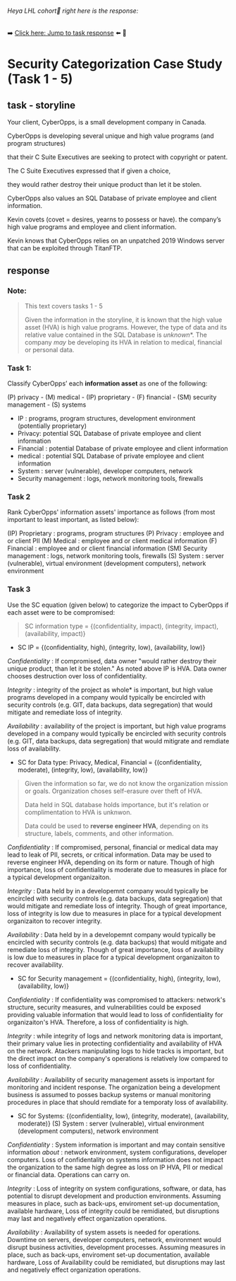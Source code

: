 <!-- Hey fancy seeing you here -->
###### Heya LHL cohort👋 right here is the response:
➡️ [Click here: Jump to task response](#response) ⬅️
🐜
# Security Categorization Case Study (Task 1 - 5)
## task - storyline

Your client, CyberOpps, is a small development company in Canada.

CyberOpps is developing several unique and high value programs (and program structures)

that their C Suite Executives are seeking to protect with copyright or patent.

The C Suite Executives expressed that if given a choice,

they would rather destroy their unique product
than let it be stolen.

CyberOpps also values an SQL Database of private employee and client information.

Kevin covets (covet = desires, yearns to possess or have). the company’s
high value programs and employee and client information.

Kevin knows that CyberOpps relies on
an unpatched 2019 Windows server
that can be exploited through TitanFTP.

## response

### Note:
> This text covers tasks 1 - 5
> 
> Given the information in the storyline, it is known that the high value asset (HVA) is high value programs.
> However, the type of data and its relative value contained in the SQL Database is *unknown**.
> The company *may* be developing its HVA in relation to medical, financial or personal data.

### Task 1:
Classify CyberOpps’ each **information asset** as one of the following:

(P) privacy - (M) medical - (IP) proprietary - (F) financial - (SM) security management - (S) systems

- IP : programs, program structures, development environment (potentially proprietary)
- Privacy: potential SQL Database of private employee and client information
- Financial : potential Database of private employee and client information
- medical : potential SQL Database of private employee and client information
- System : server (vulnerable), developer computers, network
- Security management : logs, network monitoring tools, firewalls

### Task 2
Rank CyberOpps' information assets' importance as follows (from most important to least important, as listed below):

(IP) Proprietary : programs, program structures
(P)  Privacy : employee and or client PII 
(M)  Medical : employee and or client medical information
(F)  Financial : employee and or client financial information
(SM) Security management : logs, network monitoring tools, firewalls
(S)  System : server (vulnerable), virtual environment (development computers), network environment

### Task 3
Use the SC equation (given below) to categorize the impact to CyberOpps if each asset were to be compromised:
> SC information type = {(confidentiality, impact), (integrity, impact), (availability, impact)}

- SC IP = {(confidentiality, high), (integrity, low), (availability, low)}

*Confidentiality* : If compromised, data owner "would rather destroy their unique product, than let it be stolen." As noted above IP is HVA. Data owner chooses destruction over loss of confidentiality. 

*Integrity* : integrity of the project as whole* is important, but high value programs developed in a company would typically be encircled with security controls (e.g. GIT, data backups, data segregation) that would mitigate and remediate loss of integrity. 

*Availability* : availability of the project is important, but high value programs developed in a company would typically be encircled with security controls (e.g. GIT, data backups, data segregation) that would mitigrate and remdiate loss of availability.

- SC for Data type: Privacy, Medical, Financial  = {(confidentiality, moderate), (integrity, low), (availability, low)}
> Given the information so far, we do not know the organization mission or goals. Organization choses self-erasure over theft of HVA.
> 
> Data held in SQL database holds importance, but it's relation or complimentation to HVA is unknwon.
>
> Data could be used to **reverse engineer HVA**, depending on its structure, labels, comments, and other information.

*Confidentiality* : If compromised, personal, financial or medical data may lead to leak of PII, secrets, or critical information. Data may be used to reverse engineer HVA, depending on its form or nature. Though of high importance, loss of confidentiality is moderate due to measures in place for a typical development organizaiton.

*Integrity* : Data held by in a developemnt company would typically be encircled with security controls (e.g. data backups, data segregation) that would mitigate and remediate loss of integrity. Though of great importance, loss of integrity is low due to measures in place for a typical development organizaiton to recover integrity.

*Availability* : Data held by in a developemnt company would typically be encircled with security controls (e.g. data backups) that would mitigate and remediate loss of integrity. Though of great importance, loss of availability is low due to measures in place for a typical development organizaiton to recover availability.

- SC for Security management = {(confidentiality, high), (integrity, low), (availability, low)}

*Confidentiality* : If confidentiality was compromised to attackers: network's structure, security measures, and vulnerabilities could be exposed providing valuable information that would lead to loss of confidentiality for organizaiton's HVA. Therefore, a loss of confidentiality is high.

*Integrity* : while integrity of logs and network monitoring data is important, their primary value lies in protecting confidentiality and availability of HVA on the network. Atackers manipulating logs to hide tracks is important, but the direct impact on the company's operations is relatively low compared to loss of confidentiality.

*Availability* : Availability of security management assets is important for monitoring and incident response. The organization being a development business is assumed to posses backup systems or manual monitoring procedures in place that should remdiate for a temporaty loss of availability.

- SC for Systems: {(confidentiality, low), (integrity, moderate), (availability, moderate)}
(S)  System : server (vulnerable), virtual environment (development computers), network environment

*Confidentiality* : System information is important and may contain sensitive information *about* : network environment, system configurations, developer computers. Loss of confidentality on systems information does not impact the organization to the same high degree as loss on IP HVA, PII or medical or financial data. Operations can carry on.

*Integrity* : Loss of integrity on system configurations, software, or data, has potential to disrupt development and production environments. Assuming measures in place, such as back-ups, enviroment set-up documentation, available hardware, Loss of integrity could be remidiated, but disruptions may last and negatively effect organization operations.

*Availability* : Availability of system assets is needed for operations. Downtime on servers, developer computers, network, environment would disrupt business activities, development processes. Assuming measures in place, such as back-ups, enviroment set-up documentation, available hardware, Loss of Availability could be remidiated, but disruptions may last and negatively effect organization operations.



